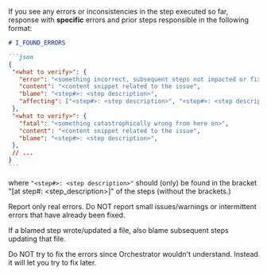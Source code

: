 If you see any errors or inconsistencies in the step executed so far, response with **specific** errors and prior steps 
responsible in the following format:

 `````markdown
 # I_FOUND_ERRORS

```json
{
  "<what to verify>": {
    "error": "<something incorrect, subsequent steps not impacted or fixable>", 
    "content": "<content snippet related to the issue",
    "blame": "<step#>: <step description>",
    "affecting": ["<step#>: <step description>", "<step#>: <step description>", ...]
  },
  "<what to verify>": {
    "fatal": "<something catastrophically wrong from here on>", 
    "content": "<content snippet related to the issue",
    "blame": "<step#>: <step description>",
  },
  // ...
}
```
`````

where `"<step#>: <step description>"` should (only) be found in the bracket "[at step#<num>: <step_description>]" of 
the steps (without the brackets.)

Report only real errors. Do NOT report small issues/warnings or intermittent errors that have already been fixed.

If a blamed step wrote/updated a file, also blame subsequent steps updating that file.

Do NOT try to fix the errors since Orchestrator wouldn't understand. Instead it will let you try to fix later.
